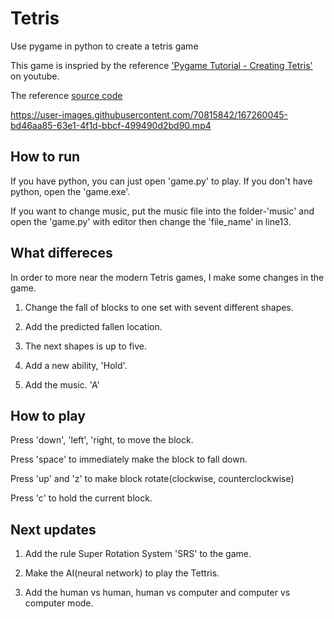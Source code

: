 # Tetris

Use pygame in python to create a tetris game

This game is inspried by the reference ['Pygame Tutorial - Creating Tetris'](https://www.youtube.com/watch?v=uoR4ilCWwKA) on youtube.

The reference [source code](https://www.techwithtim.net/tutorials/game-development-with-python/tetris-pygame/tutorial-1/)




https://user-images.githubusercontent.com/70815842/167260045-bd46aa85-63e1-4f1d-bbcf-499490d2bd90.mp4



## How to run

If you have python, you can just open 'game.py' to play. If you don't have python, open the 'game.exe'.

If you want to change music, put the music file into the folder-'music' and open the 'game.py' with editor then change the 'file_name' in line13.

## What differeces

In order to more near the modern Tetris games, I make some changes in the game.

1. Change the fall of blocks to one set with sevent different shapes.

2. Add the predicted fallen location.

3. The next shapes is up to five.

4. Add a new ability, 'Hold'.

5. Add the music. 'A'

## How to play

Press 'down', 'left', 'right, to move the block.

Press 'space' to immediately make the block to fall down.

Press 'up' and 'z' to make block rotate(clockwise, counterclockwise)

Press 'c' to hold the current block.

## Next updates

1. Add the rule Super Rotation System 'SRS' to the game.

2. Make the AI(neural network) to play the Tettris.

3. Add the human vs human, human vs computer and computer vs computer mode.


